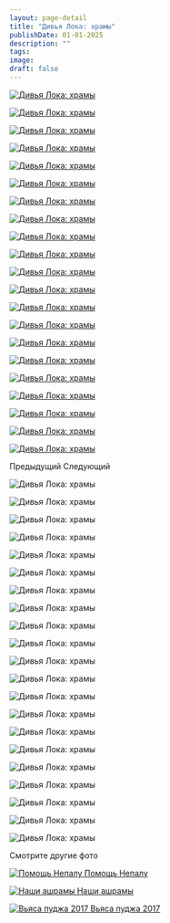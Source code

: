 ```yaml
---
layout: page-detail
title: "Дивья Лока: храмы"
publishDate: 01-01-2025
description: ""
tags:
image:
draft: false
---
```


[ ![Дивья Лока: храмы](/upload/iblock/85b/85b5dea5b02d507bff4398a51cc98543.jpg) ](/upload/iblock/85b/85b5dea5b02d507bff4398a51cc98543.jpg) 

[ ![Дивья Лока: храмы](/upload/iblock/f9f/f9f40ffaa0769dc0b1b76cdad2da0b97.jpg) ](/upload/iblock/f9f/f9f40ffaa0769dc0b1b76cdad2da0b97.jpg) 

[ ![Дивья Лока: храмы](/upload/iblock/647/64775baf6ea5597cc8ad1268d0de5dae.jpg) ](/upload/iblock/647/64775baf6ea5597cc8ad1268d0de5dae.jpg) 

[ ![Дивья Лока: храмы](/upload/iblock/4a5/4a500f8659303642d99d50b37c672bb3.jpg) ](/upload/iblock/4a5/4a500f8659303642d99d50b37c672bb3.jpg) 

[ ![Дивья Лока: храмы](/upload/iblock/438/438136bda045c50f6b32135295e007ff.jpg) ](/upload/iblock/438/438136bda045c50f6b32135295e007ff.jpg) 

[ ![Дивья Лока: храмы](/upload/iblock/167/1670c5929909fc5fa30f887944e83ca3.jpg) ](/upload/iblock/167/1670c5929909fc5fa30f887944e83ca3.jpg) 

[ ![Дивья Лока: храмы](/upload/iblock/9ee/9ee0fb24704a14ff2546bbac0ced7aa4.jpg) ](/upload/iblock/9ee/9ee0fb24704a14ff2546bbac0ced7aa4.jpg) 

[ ![Дивья Лока: храмы](/upload/iblock/3e0/3e06da5bb7cef8db3627acfa171bd952.jpg) ](/upload/iblock/3e0/3e06da5bb7cef8db3627acfa171bd952.jpg) 

[ ![Дивья Лока: храмы](/upload/iblock/5f5/5f51dcd4155e33e80f3e49eeccbc26ba.jpg) ](/upload/iblock/5f5/5f51dcd4155e33e80f3e49eeccbc26ba.jpg) 

[ ![Дивья Лока: храмы](/upload/iblock/8af/8af2f841485d302eb6960962c0d321f6.jpg) ](/upload/iblock/8af/8af2f841485d302eb6960962c0d321f6.jpg) 

[ ![Дивья Лока: храмы](/upload/iblock/5cc/5ccf01abb85ca090ed0785e37db21545.jpg) ](/upload/iblock/5cc/5ccf01abb85ca090ed0785e37db21545.jpg) 

[ ![Дивья Лока: храмы](/upload/iblock/b7a/b7ab49a2a98dabbe725eb88190caa0ae.jpg) ](/upload/iblock/b7a/b7ab49a2a98dabbe725eb88190caa0ae.jpg) 

[ ![Дивья Лока: храмы](/upload/iblock/14c/14c96de674ad19ce8908710acc3706ac.jpg) ](/upload/iblock/14c/14c96de674ad19ce8908710acc3706ac.jpg) 

[ ![Дивья Лока: храмы](/upload/iblock/f48/f487896eb0eca7292af27da35fe8b8b6.jpg) ](/upload/iblock/f48/f487896eb0eca7292af27da35fe8b8b6.jpg) 

[ ![Дивья Лока: храмы](/upload/iblock/019/0198d0fe6b40e2b1d1480f4ffbfbf2e4.jpg) ](/upload/iblock/019/0198d0fe6b40e2b1d1480f4ffbfbf2e4.jpg) 

[ ![Дивья Лока: храмы](/upload/iblock/fbb/fbb15dace49e6a254337ed66961f1857.jpg) ](/upload/iblock/fbb/fbb15dace49e6a254337ed66961f1857.jpg) 

[ ![Дивья Лока: храмы](/upload/iblock/e9f/e9fa37fb3d64eb3a90462fdf17e8afdb.jpg) ](/upload/iblock/e9f/e9fa37fb3d64eb3a90462fdf17e8afdb.jpg) 

[ ![Дивья Лока: храмы](/upload/iblock/28a/28a4f6f22df72f8e34eeddaa785dd199.jpg) ](/upload/iblock/28a/28a4f6f22df72f8e34eeddaa785dd199.jpg) 

[ ![Дивья Лока: храмы](/upload/iblock/88f/88fd9df25bbe571f8c26bac6570a01d1.jpg) ](/upload/iblock/88f/88fd9df25bbe571f8c26bac6570a01d1.jpg) 

[ ![Дивья Лока: храмы](/upload/iblock/eab/eab1927ffd2fa2df802c0be27263887c.jpg) ](/upload/iblock/eab/eab1927ffd2fa2df802c0be27263887c.jpg) 

[ ![Дивья Лока: храмы](/upload/iblock/06d/06d1932399507b169d207227e686724c.jpg) ](/upload/iblock/06d/06d1932399507b169d207227e686724c.jpg) 

Предыдущий Следующий 

![Дивья Лока: храмы](/upload/iblock/85b/85b5dea5b02d507bff4398a51cc98543.jpg) 

![Дивья Лока: храмы](/upload/iblock/f9f/f9f40ffaa0769dc0b1b76cdad2da0b97.jpg) 

![Дивья Лока: храмы](/upload/iblock/647/64775baf6ea5597cc8ad1268d0de5dae.jpg) 

![Дивья Лока: храмы](/upload/iblock/4a5/4a500f8659303642d99d50b37c672bb3.jpg) 

![Дивья Лока: храмы](/upload/iblock/438/438136bda045c50f6b32135295e007ff.jpg) 

![Дивья Лока: храмы](/upload/iblock/167/1670c5929909fc5fa30f887944e83ca3.jpg) 

![Дивья Лока: храмы](/upload/iblock/9ee/9ee0fb24704a14ff2546bbac0ced7aa4.jpg) 

![Дивья Лока: храмы](/upload/iblock/3e0/3e06da5bb7cef8db3627acfa171bd952.jpg) 

![Дивья Лока: храмы](/upload/iblock/5f5/5f51dcd4155e33e80f3e49eeccbc26ba.jpg) 

![Дивья Лока: храмы](/upload/iblock/8af/8af2f841485d302eb6960962c0d321f6.jpg) 

![Дивья Лока: храмы](/upload/iblock/5cc/5ccf01abb85ca090ed0785e37db21545.jpg) 

![Дивья Лока: храмы](/upload/iblock/b7a/b7ab49a2a98dabbe725eb88190caa0ae.jpg) 

![Дивья Лока: храмы](/upload/iblock/14c/14c96de674ad19ce8908710acc3706ac.jpg) 

![Дивья Лока: храмы](/upload/iblock/f48/f487896eb0eca7292af27da35fe8b8b6.jpg) 

![Дивья Лока: храмы](/upload/iblock/019/0198d0fe6b40e2b1d1480f4ffbfbf2e4.jpg) 

![Дивья Лока: храмы](/upload/iblock/fbb/fbb15dace49e6a254337ed66961f1857.jpg) 

![Дивья Лока: храмы](/upload/iblock/e9f/e9fa37fb3d64eb3a90462fdf17e8afdb.jpg) 

![Дивья Лока: храмы](/upload/iblock/28a/28a4f6f22df72f8e34eeddaa785dd199.jpg) 

![Дивья Лока: храмы](/upload/iblock/88f/88fd9df25bbe571f8c26bac6570a01d1.jpg) 

![Дивья Лока: храмы](/upload/iblock/eab/eab1927ffd2fa2df802c0be27263887c.jpg) 

![Дивья Лока: храмы](/upload/iblock/06d/06d1932399507b169d207227e686724c.jpg) 

Смотрите другие фото

[ ![Помощь Непалу](/upload/iblock/8a0/8a084f8437216d7d7ab3e95570a8c3d5.jpg) Помощь Непалу ](/foto/pomoshch-nepalu/) 

[ ![Наши ашрамы](/upload/iblock/c6c/c6c06faf32ad3f8a68740c88cdc17773.jpg) Наши ашрамы ](/foto/nashi-ashramy/) 

[ ![Вьяса пуджа 2017](/upload/iblock/52a/52ae4c4a33e42ffe3d31cf98a29118e8.jpg) Вьяса пуджа 2017 ](/foto/vyasa-pudzha-2017/) 

